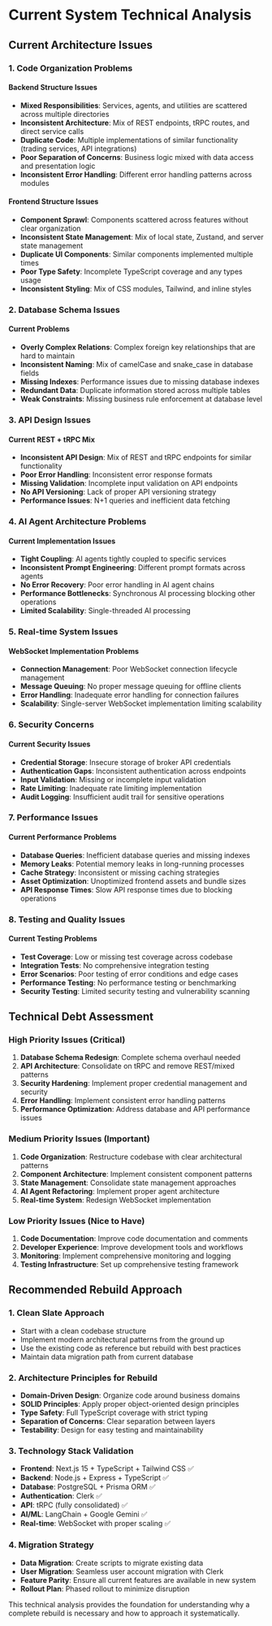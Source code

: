 # Current System Technical Analysis

## Current Architecture Issues

### 1. Code Organization Problems

#### Backend Structure Issues

- **Mixed Responsibilities**: Services, agents, and utilities are scattered across multiple directories
- **Inconsistent Architecture**: Mix of REST endpoints, tRPC routes, and direct service calls
- **Duplicate Code**: Multiple implementations of similar functionality (trading services, API integrations)
- **Poor Separation of Concerns**: Business logic mixed with data access and presentation logic
- **Inconsistent Error Handling**: Different error handling patterns across modules

#### Frontend Structure Issues

- **Component Sprawl**: Components scattered across features without clear organization
- **Inconsistent State Management**: Mix of local state, Zustand, and server state management
- **Duplicate UI Components**: Similar components implemented multiple times
- **Poor Type Safety**: Incomplete TypeScript coverage and any types usage
- **Inconsistent Styling**: Mix of CSS modules, Tailwind, and inline styles

### 2. Database Schema Issues

#### Current Problems

- **Overly Complex Relations**: Complex foreign key relationships that are hard to maintain
- **Inconsistent Naming**: Mix of camelCase and snake_case in database fields
- **Missing Indexes**: Performance issues due to missing database indexes
- **Redundant Data**: Duplicate information stored across multiple tables
- **Weak Constraints**: Missing business rule enforcement at database level

### 3. API Design Issues

#### Current REST + tRPC Mix

- **Inconsistent API Design**: Mix of REST and tRPC endpoints for similar functionality
- **Poor Error Handling**: Inconsistent error response formats
- **Missing Validation**: Incomplete input validation on API endpoints
- **No API Versioning**: Lack of proper API versioning strategy
- **Performance Issues**: N+1 queries and inefficient data fetching

### 4. AI Agent Architecture Problems

#### Current Implementation Issues

- **Tight Coupling**: AI agents tightly coupled to specific services
- **Inconsistent Prompt Engineering**: Different prompt formats across agents
- **No Error Recovery**: Poor error handling in AI agent chains
- **Performance Bottlenecks**: Synchronous AI processing blocking other operations
- **Limited Scalability**: Single-threaded AI processing

### 5. Real-time System Issues

#### WebSocket Implementation Problems

- **Connection Management**: Poor WebSocket connection lifecycle management
- **Message Queuing**: No proper message queuing for offline clients
- **Error Handling**: Inadequate error handling for connection failures
- **Scalability**: Single-server WebSocket implementation limiting scalability

### 6. Security Concerns

#### Current Security Issues

- **Credential Storage**: Insecure storage of broker API credentials
- **Authentication Gaps**: Inconsistent authentication across endpoints
- **Input Validation**: Missing or incomplete input validation
- **Rate Limiting**: Inadequate rate limiting implementation
- **Audit Logging**: Insufficient audit trail for sensitive operations

### 7. Performance Issues

#### Current Performance Problems

- **Database Queries**: Inefficient database queries and missing indexes
- **Memory Leaks**: Potential memory leaks in long-running processes
- **Cache Strategy**: Inconsistent or missing caching strategies
- **Asset Optimization**: Unoptimized frontend assets and bundle sizes
- **API Response Times**: Slow API response times due to blocking operations

### 8. Testing and Quality Issues

#### Current Testing Problems

- **Test Coverage**: Low or missing test coverage across codebase
- **Integration Tests**: No comprehensive integration testing
- **Error Scenarios**: Poor testing of error conditions and edge cases
- **Performance Testing**: No performance testing or benchmarking
- **Security Testing**: Limited security testing and vulnerability scanning

## Technical Debt Assessment

### High Priority Issues (Critical)

1. **Database Schema Redesign**: Complete schema overhaul needed
2. **API Architecture**: Consolidate on tRPC and remove REST/mixed patterns
3. **Security Hardening**: Implement proper credential management and security
4. **Error Handling**: Implement consistent error handling patterns
5. **Performance Optimization**: Address database and API performance issues

### Medium Priority Issues (Important)

1. **Code Organization**: Restructure codebase with clear architectural patterns
2. **Component Architecture**: Implement consistent component patterns
3. **State Management**: Consolidate state management approaches
4. **AI Agent Refactoring**: Implement proper agent architecture
5. **Real-time System**: Redesign WebSocket implementation

### Low Priority Issues (Nice to Have)

1. **Code Documentation**: Improve code documentation and comments
2. **Developer Experience**: Improve development tools and workflows
3. **Monitoring**: Implement comprehensive monitoring and logging
4. **Testing Infrastructure**: Set up comprehensive testing framework

## Recommended Rebuild Approach

### 1. Clean Slate Approach

- Start with a clean codebase structure
- Implement modern architectural patterns from the ground up
- Use the existing code as reference but rebuild with best practices
- Maintain data migration path from current database

### 2. Architecture Principles for Rebuild

- **Domain-Driven Design**: Organize code around business domains
- **SOLID Principles**: Apply proper object-oriented design principles
- **Type Safety**: Full TypeScript coverage with strict typing
- **Separation of Concerns**: Clear separation between layers
- **Testability**: Design for easy testing and maintainability

### 3. Technology Stack Validation

- **Frontend**: Next.js 15 + TypeScript + Tailwind CSS ✅
- **Backend**: Node.js + Express + TypeScript ✅
- **Database**: PostgreSQL + Prisma ORM ✅
- **Authentication**: Clerk ✅
- **API**: tRPC (fully consolidated) ✅
- **AI/ML**: LangChain + Google Gemini ✅
- **Real-time**: WebSocket with proper scaling ✅

### 4. Migration Strategy

- **Data Migration**: Create scripts to migrate existing data
- **User Migration**: Seamless user account migration with Clerk
- **Feature Parity**: Ensure all current features are available in new system
- **Rollout Plan**: Phased rollout to minimize disruption

This technical analysis provides the foundation for understanding why a complete rebuild is necessary and how to approach it systematically.
